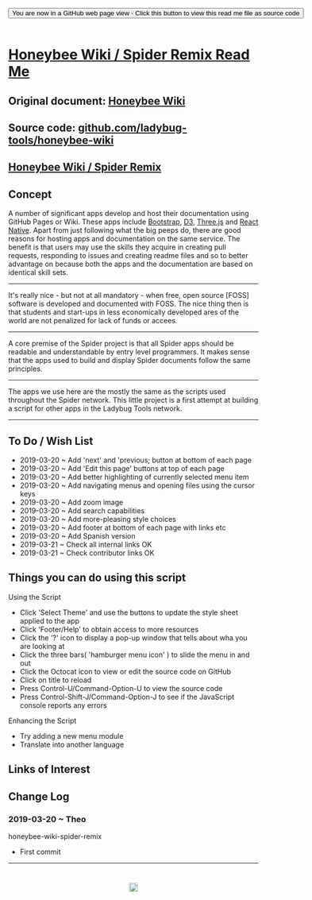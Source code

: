 
<span style=display:none; >[You are now in a GitHub source code view - click this link to view Read Me file as a web page]( https://www.ladybug.tools/spider/sandbox/honeybee-wiki-spider-remix/ "View file as a web page." ) </span>

<div><input type=button class = "btn btn-secondary btn-sm" onclick=window.location.href="https://github.com/ladybug-tools/spider/tree/master/sandbox/honeybee-wiki-spider-remix/"
value="You are now in a GitHub web page view - Click this button to view this read me file as source code" ></div>

<br>

# [Honeybee Wiki / Spider Remix Read Me]( #README.md )

## Original document: [Honeybee Wiki]( https://docs.ladybug.tools/honeybee-wiki/ )

## Source code: [github.com/ladybug-tools/honeybee-wiki]( https://github.com/ladybug-tools/honeybee-wiki)

## [Honeybee Wiki / Spider Remix]( https://www.ladybug.tools/spider/sandbox/honeybee-wiki-spider-remix/ )


## Concept

A number of significant apps develop and host their documentation using GitHub Pages or Wiki. These apps include [Bootstrap]( https://github.com/twbs/bootstrap#documentation ), [D3]( https://github.com/d3/d3/wiki ), [Three.js]( https://threejs.org/docs/ ) and [React Native]( https://facebook.github.io/react-native/docs/getting-started.html ). Apart from just following what the big peeps do, there are good reasons for hosting apps and documentation on the same service. The benefit is that users may use the skills they acquire in creating pull requests, responding to issues and creating readme files and so to better advantage on because both the apps and the documentation are based on identical skill sets.

***

It's really nice - but not at all mandatory - when free, open source [FOSS] software is developed and documented with FOSS. The nice thing then is that students and start-ups in less economically developed ares of the world are not penalized for lack of funds or accees.

***

A core premise of the Spider project is that all Spider apps should be readable and understandable by entry level programmers. It makes sense that the apps used to build and display Spider documents follow the same principles.

***

The apps we use here are the mostly the same as the scripts used throughout the Spider network. This little project is a first attempt at building a script for other apps in the Ladybug Tools network.


***



## To Do / Wish List

* 2019-03-20 ~ Add 'next' and 'previous; button at bottom of each page
* 2019-03-20 ~ Add 'Edit this page' buttons at top of each page
* 2019-03-20 ~ Add better highlighting of currently selected menu item
* 2019-03-20 ~ Add navigating menus and opening files using the cursor keys
* 2019-03-20 ~ Add zoom image
* 2019-03-20 ~ Add search capabilities
* 2019-03-20 ~ Add more-pleasing style choices
* 2019-03-20 ~ Add footer at bottom of each page with links etc
* 2019-03-20 ~ Add Spanish version
* 2019-03-21 ~ Check all internal links OK
* 2019-03-21 ~ Check contributor links OK



## Things you can do using this script

Using the Script
* Click 'Select Theme' and use the buttons to update the style sheet applied to the app
* Click 'Footer/Help' to obtain access to more resources
* Click the '?' icon to display a pop-up window that tells about wha you are looking at
* Click the three bars( 'hamburger menu icon' ) to slide the menu in and out
* Click the Octocat icon to view or edit the source code on GitHub
* Click on title to reload
* Press Control-U/Command-Option-U to view the source code
* Press Control-Shift-J/Command-Option-J to see if the JavaScript console reports any errors

Enhancing the Script

* Try adding a new menu module
* Translate into another language

## Links of Interest



## Change Log


### 2019-03-20 ~ Theo

honeybee-wiki-spider-remix
* First commit


***

# <center title="hello!" ><a href=javascript:window.scrollTo(0,0); style=text-decoration:none; > <img src="https://ladybug.tools/artwork/icons_bugs/ico/honeybee.ico" height=18 > </a></center>

